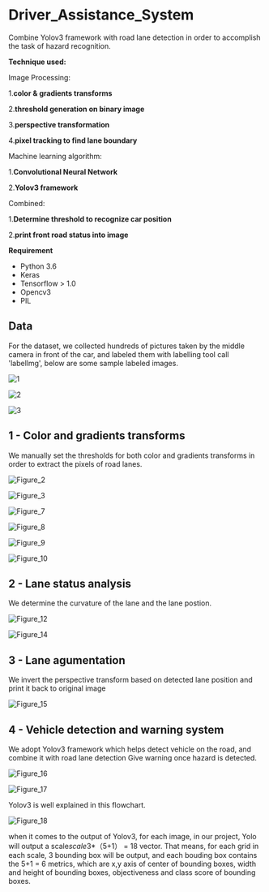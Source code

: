 # Driver_Assistance_System
Combine Yolov3 framework with road lane detection in order to accomplish the task of hazard recognition.

**Technique used:**    

Image Processing:

1.**color & gradients transforms**

2.**threshold generation on binary image**   

3.**perspective transformation**

4.**pixel tracking to find lane boundary**

Machine learning algorithm: 

1.**Convolutional Neural Network**

2.**Yolov3 framework**   

Combined:

1.**Determine threshold to recognize car position**

2.**print front road status into image**  

**Requirement** 

- Python 3.6  
- Keras
- Tensorflow > 1.0   
- Opencv3
- PIL

## Data

For the dataset, we collected hundreds of pictures taken by the middle camera in front of the car, and labeled them with labelling tool call 'labellmg', below are some sample labeled images.

![1](/image/1.png)

![2](/image/2.png)

![3](/image/3.png)

## 1 - Color and gradients transforms

We manually set the thresholds for both color and gradients transforms in order to extract the pixels of road lanes.

![Figure_2](/image/Figure_2.png)

![Figure_3](/image/Figure_3.png)

![Figure_7](/image/Figure_7.png)

![Figure_8](/image/Figure_8.png)

![Figure_9](/image/Figure_9.png)

![Figure_10](/image/Figure_10.png)

## 2 - Lane status analysis

We determine the curvature of the lane and the lane postion.

![Figure_12](/image/Figure_12.png)

![Figure_14](/image/Figure_14.png)

## 3 - Lane agumentation

We invert the perspective transform based on detected lane position and print it back to original image

![Figure_15](/image/Figure_15.png)

## 4 - Vehicle detection and warning system

We adopt Yolov3 framework which helps detect vehicle on the road, and combine it with road lane detection
Give warning once hazard is detected.

![Figure_16](/image/Figure_16.png)

![Figure_17](/image/Figure_17.png)

Yolov3 is well explained in this flowchart.

![Figure_18](/image/Yolov3_Structure.png)

when it comes to the output of Yolov3, for each image, in our project, Yolo will output a scale*scale*3*（5+1） = 18 vector. That means, for each grid in each scale, 3 bounding box will be output, and each bouding box contains the 5+1 = 6 metrics, which are x,y axis of center of bounding boxes, width and height of bounding boxes, objectiveness and class score of bounding boxes.

